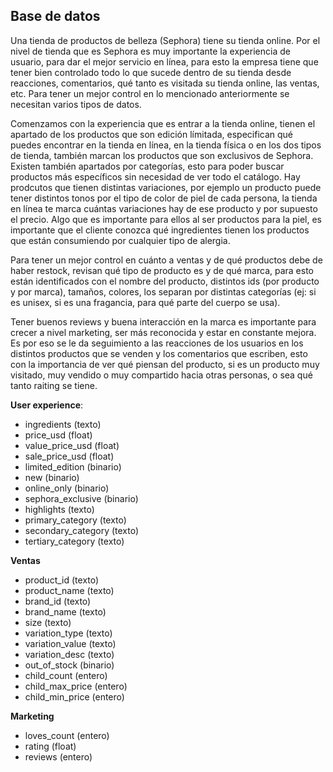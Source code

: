 ## Base de datos

Una tienda de productos de belleza (Sephora) tiene su tienda online. Por el nivel de tienda que es Sephora es muy importante la experiencia de usuario, para dar el mejor servicio en línea, para esto la empresa tiene que tener bien controlado todo lo que sucede dentro de su tienda desde reacciones, comentarios, qué tanto es visitada su tienda online, las ventas, etc. Para tener un mejor control en lo mencionado anteriormente se necesitan varios tipos de datos. 

Comenzamos con la experiencia que es entrar a la tienda online, tienen el apartado de los productos que son edición límitada, especifican qué puedes encontrar en la tienda en línea, en la tienda física o en los dos tipos de tienda, también marcan los productos que son exclusivos de Sephora. Existen también apartados por categorías, esto para poder buscar productos más específicos sin necesidad de ver todo el catálogo. Hay prodcutos que tienen distintas variaciones, por ejemplo un producto puede tener distintos tonos por el tipo de color de piel de cada persona, la tienda en línea te marca cuántas variaciones hay de ese producto y por supuesto el precio. Algo que es importante para ellos al ser productos para la piel, es importante que el cliente conozca qué ingredientes tienen los productos que están consumiendo por cualquier tipo de alergia.

Para tener un mejor control en cuánto a ventas y de qué productos debe de haber restock, revisan qué tipo de producto es y de qué marca, para esto están identificados con el nombre del producto, distintos ids (por producto y por marca), tamaños, colores, los separan por distintas categorías (ej: si es unisex, si es una fragancia, para qué parte del cuerpo se usa).

Tener buenos reviews y buena interacción en la marca es importante para crecer a nivel marketing, ser más reconocida y estar en constante mejora. Es por eso se le da seguimiento a las reacciones de los usuarios en los distintos productos que se venden y los comentarios que escriben, esto con la importancia de ver qué piensan del producto, si es un producto muy visitado, muy vendido o muy compartido hacia otras personas, o sea qué tanto raiting se tiene.

**User experience**:
- ingredients	(texto)
- price_usd	(float)
- value_price_usd	(float)
- sale_price_usd	(float)
- limited_edition	(binario)
- new	(binario)
- online_only	(binario)
- sephora_exclusive	(binario)
- highlights	(texto)
- primary_category	(texto)
- secondary_category	(texto)
- tertiary_category	(texto)

**Ventas**
- product_id	(texto)
- product_name	(texto)
- brand_id	(texto)
- brand_name	(texto)
- size	(texto)
- variation_type	(texto)
- variation_value	(texto)
- variation_desc	(texto)
- out_of_stock	(binario)
- child_count	(entero)
- child_max_price	(entero)
- child_min_price	(entero)

**Marketing**	
- loves_count	(entero)
- rating	(float)
- reviews	(entero)



